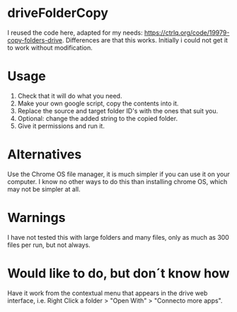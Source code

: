 # driveFolderCopy
I reused the code here, adapted for my needs: https://ctrlq.org/code/19979-copy-folders-drive. Differences are that this works. Initially i could not get it to work without modification.

# Usage
1. Check that it will do what you need.
2. Make your own google script, copy the contents into it.
3. Replace the source and target folder ID's with the ones that suit you.
4. Optional: change the added string to the copied folder.
5. Give it permissions and run it.

# Alternatives
Use the Chrome OS file manager, it is much simpler if you can use it on your computer.
I know no other ways to do this than installing chrome OS, which may not be simpler at all.

# Warnings
I have not tested this with large folders and many files, only as much as 300 files per run, but not always.

# Would like to do, but don´t know how
Have it work from the contextual menu that appears in the drive web interface, i.e. Right Click a folder > "Open With" > "Connecto more apps".
